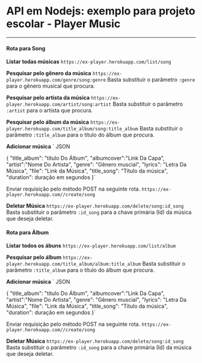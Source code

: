 # API em Nodejs: exemplo para projeto escolar - Player Music

---

#### Rota para Song

**Listar todas músicas**
`https://ex-player.herokuapp.com/list/song`

**Pesquisar pelo gênero da música**
`https://ex-player.herokuapp.com/genre/song:genre`
Basta substituir o parâmetro `:genre` para o gênero musical que procura.

**Pesquisar pelo artista da música**
`https://ex-player.herokuapp.com/artist/song:artist`
Basta substituir o parâmetro `:artist` para o artista que procura.

**Pesquisar pelo álbum da música**
`https://ex-player.herokuapp.com/title_album/song:title_album`
Basta substituir o parâmetro `:title_album` para o título do álbum que procura.

**Adicionar música**
`
JSON

{
"title_album": "titulo Do Álbum",
"albumcover":"Link Da Capa",
"artist":"Nome Do Artista",
"genre": "Gênero muscial",
"lyrics": "Letra Da Música",
"file": "Link da Música",
"title_song": "Título da música",
"duration": duração em segundos
}`

Enviar requisição pelo método POST na seguinte rota.
`https://ex-player.herokuapp.com//create/song`

**Deletar Música**
`https://ex-player.herokuapp.com/delete/song:id_song`
Basta substituir o parâmetro `:id_song` para a chave primária (Id) da música que deseja deletar.


#### Rota para Álbum

**Listar todos os ábuns**
`https://ex-player.herokuapp.com/list/album`


**Pesquisar pelo álbum**
`https://ex-player.herokuapp.com/title_album/album:title_album`
Basta substituir o parâmetro `:title_album` para o título do álbum que procura.

**Adicionar música**
`
JSON

{
"title_album": "titulo Do Álbum",
"albumcover":"Link Da Capa",
"artist":"Nome Do Artista",
"genre": "Gênero muscial",
"lyrics": "Letra Da Música",
"file": "Link da Música",
"title_song": "Título da música",
"duration": duração em segundos
}`

Enviar requisição pelo método POST na seguinte rota.
`https://ex-player.herokuapp.com//create/song`

**Deletar Música**
`https://ex-player.herokuapp.com/delete/song:id_song`
Basta substituir o parâmetro `:id_song` para a chave primária (Id) da música que deseja deletar.

